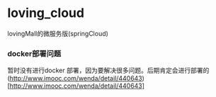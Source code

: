 # loving_cloud
lovingMall的微服务版(springCloud)

### docker部署问题
暂时没有进行docker 部署，因为要解决很多问题。后期肯定会进行部署的
(http://www.imooc.com/wenda/detail/440643)[http://www.imooc.com/wenda/detail/440643]
